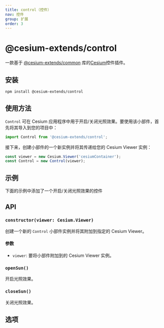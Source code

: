 ```yaml
---
title: control（控件）
nav: 控件
group: 扩展
order: 3
---
```


# @cesium-extends/control

一款基于 [@cesium-extends/common](https://www.npmjs.com/package/@cesium-extends/common) 库的[Cesium](https://cesium.com/)控件插件。

## 安装

```bash
npm install @cesium-extends/control
```

## 使用方法

`Control` 可在 Cesium 应用程序中用于开启/关闭光照效果。要使用该小部件，首先将其导入到您的项目中：

```javascript
import Control from '@cesium-extends/control';
```

接下来，创建小部件的一个新实例并将其传递给您的 Cesium Viewer 实例：

```javascript
const viewer = new Cesium.Viewer('cesiumContainer');
const Control = new Control(viewer);
```

## 示例

下面的示例中添加了一个开启/关闭光照效果的控件

<code src="@/components/Map/control/index.tsx"></code>

## API

### `constructor(viewer: Cesium.Viewer)`

创建一个新的 `Control` 小部件实例并将其附加到指定的 Cesium Viewer。

#### 参数

- `viewer`: 要将小部件附加到的 Cesium Viewer 实例。

### `openSun()`

开启光照效果。

### `closeSun()`

关闭光照效果。

## 选项
